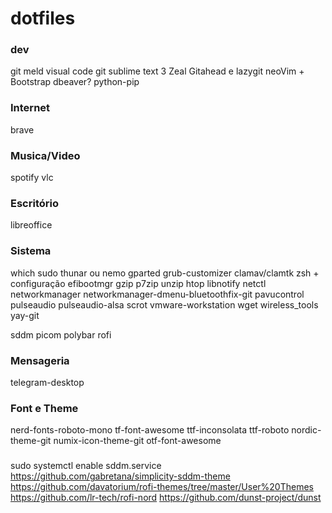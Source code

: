 # dotfiles

### dev

git
meld
visual code
git
sublime text 3
Zeal
Gitahead e lazygit
neoVim + Bootstrap
dbeaver?
python-pip

### Internet

brave


### Musica/Video

spotify
vlc

### Escritório

libreoffice

### Sistema

which 
sudo
thunar ou nemo
gparted
grub-customizer
clamav/clamtk
zsh + configuração
efibootmgr
gzip
p7zip
unzip 
htop 
libnotify
netctl
networkmanager
networkmanager-dmenu-bluetoothfix-git
pavucontrol 
pulseaudio 
pulseaudio-alsa
scrot
vmware-workstation
wget
wireless_tools 
yay-git

sddm
picom 
polybar
rofi 

### Mensageria

telegram-desktop

### Font e Theme

nerd-fonts-roboto-mono
tf-font-awesome
ttf-inconsolata
ttf-roboto
nordic-theme-git
numix-icon-theme-git
otf-font-awesome

###

sudo systemctl enable sddm.service
https://github.com/gabretana/simplicity-sddm-theme
https://github.com/davatorium/rofi-themes/tree/master/User%20Themes
https://github.com/lr-tech/rofi-nord
https://github.com/dunst-project/dunst
